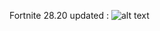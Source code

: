 Fortnite 28.20 updated : 
![alt text]([http://url/to/img.png](https://cdn.discordapp.com/attachments/1125702971167092746/1204730800562774037/image.png?ex=65d5cbfd&is=65c356fd&hm=0eac19505a9124ac38b7564458538118470e4da546852c12bf44cfb9f81a6c85&)https://cdn.discordapp.com/attachments/1125702971167092746/1204730800562774037/image.png?ex=65d5cbfd&is=65c356fd&hm=0eac19505a9124ac38b7564458538118470e4da546852c12bf44cfb9f81a6c85&)
